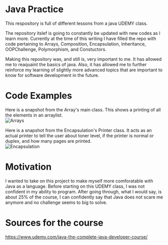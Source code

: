 # Java Practice

This respository is full of different lessons from a java UDEMY class. <br>

The repository itslef is going to constantly be updated with new codes as I learn more. Currently 
at the time of this writing I have filled the repo with code pertaining to Arrays, Composition,
Encapsulation, Inheritance, OOPChallenge, Polymorphism, and Constuctors. <br>

Making this repository was, and still is, very important to me. It has allowed me to reaquaint the basics
of java. Also, it has allowed me to further reinforce my learning of slightly more advanced topics
that are important to know for software development in the future.

# Code Examples<br>

Here is a snapshot from the Array's main class. This shows a printing of all the elements in an arraylist. <br>
![Arrays](https://imgur.com/PajGLjS.png)<br>

Here is a snapshot from the Encapsulation's Printer class. It acts as an actual printer to tell the user about toner level, if the printer is normal or duplex, and how many pages are printed. <br> 
![Encapsulation](https://i.imgur.com/l7VdGGC.png)

# Motivation

I wanted to take on this project to make myself more comforatable with Java as a language. Before starting on this UDEMY class, I was not
confident in my ability to program. After going through, what I would say, is about 25% of the course, I can confidently say that Java
does not scare me anymore and no challenge seems to big to solve.

# Sources for the course

https://www.udemy.com/java-the-complete-java-developer-course/
